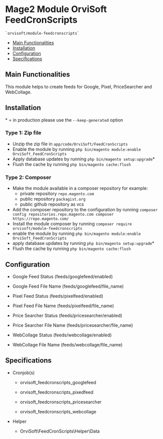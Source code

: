 # Mage2 Module OrviSoft FeedCronScripts

    `orvisoft/module-feedcronscripts`

 - [Main Functionalities](#main-functionalities)
 - [Installation](#installation)
 - [Configuration](#configuration)
 - [Specifications](#specifications)

## Main Functionalities
This module helps to create feeds for Google, Pixel, PriceSearcher and WebCollage.

## Installation
\* = in production please use the `--keep-generated` option

### Type 1: Zip file

 - Unzip the zip file in `app/code/OrviSoft/FeedCronScripts`
 - Enable the module by running `php bin/magento module:enable OrviSoft_FeedCronScripts`
 - Apply database updates by running `php bin/magento setup:upgrade`\*
 - Flush the cache by running `php bin/magento cache:flush`

### Type 2: Composer

 - Make the module available in a composer repository for example:
    - private repository `repo.magento.com`
    - public repository `packagist.org`
    - public github repository as vcs
 - Add the composer repository to the configuration by running `composer config repositories.repo.magento.com composer https://repo.magento.com/`
 - Install the module composer by running `composer require orvisoft/module-feedcronscripts`
 - enable the module by running `php bin/magento module:enable OrviSoft_FeedCronScripts`
 - apply database updates by running `php bin/magento setup:upgrade`\*
 - Flush the cache by running `php bin/magento cache:flush`

## Configuration

 - Google Feed Status (feeds/googlefeed/enabled)

 - Google Feed File Name (feeds/googlefeed/file_name)

 - Pixel Feed Status (feeds/pixelfeed/enabled)

 - Pixel Feed File Name (feeds/pixelfeed/file_name)

 - Price Searcher Status (feeds/pricesearcher/enabled)

 - Price Searcher File Name (feeds/pricesearcher/file_name)

 - WebCollage Status (feeds/webcollage/enabled)

 - WebCollage File Name (feeds/webcollage/file_name)

## Specifications

 - Cronjob(s)
	- orvisoft_feedcronscripts_googlefeed
	
	- orvisoft_feedcronscripts_pixedfeed

	- orvisoft_feedcronscripts_pricesearcher

	- orvisoft_feedcronscripts_webcollage

 - Helper
	- OrviSoft\FeedCronScripts\Helper\Data

